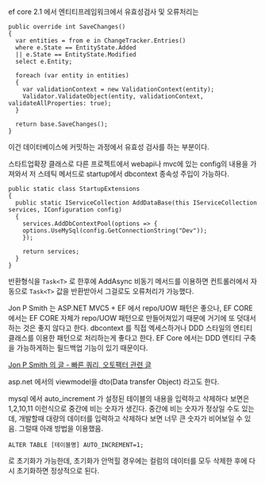 ef core 2.1 에서 엔티티프레임워크에서 유효성검사 및 오류처리는

```{.cs}
public override int SaveChanges()
{
  var entities = from e in ChangeTracker.Entries()
  where e.State == EntityState.Added
  || e.State == EntityState.Modified
  select e.Entity;

  foreach (var entity in entities)
  {
    var validationContext = new ValidationContext(entity);
    Validator.ValidateObject(entity, validationContext, validateAllProperties: true);
  }

  return base.SaveChanges();
}
```

이건 데이터베이스에 커밋하는 과정에서 유효성 검사를 하는 부분이다.

스타트업확장 클래스로 다른 프로젝트에서 webapi나 mvc에 있는 config의 내용을 가져와서 저 스테틱 메서드로 startup에서 dbcontext 종속성 주입이 가능하다.

```{.cs}
public static class StartupExtensions
{
  public static IServiceCollection AddDataBase(this IServiceCollection services, IConfiguration config)
  {
    services.AddDbContextPool(options => {
    options.UseMySql(config.GetConnectionString("Dev"));
    });
    
    return services;
  }
}
```

반환형식을 ```Task<T>``` 로 한후에 AddAsync 비동기 메서드를 이용하면 컨트롤러에서 자동으로 ```Task<T>``` 값을 반환받아서 그걸로도 오류처리가 가능했다.

Jon P Smith 는 ASP.NET MVC5 + EF 에서 repo/UOW 패턴은 좋으나,
EF CORE 에서는 EF CORE 자체가 repo/UOW 패턴으로 만들어져있기 때문에 거기에 또 덧대서 하는 것은 좋지 않다고 한다.
dbcontext 를 직접 엑세스하거나 DDD 스타일의 엔티티클래스를 이용한 패턴으로 처리하는게 좋다고 한다.
EF Core 에서는 DDD 엔티티 구축을 가능하게하는 필드백업 기능이 있기 때문이다.

[Jon P Smith 의 글 - 빠른 쿼리, 오토팩터 관련 글](https://www.thereformedprogrammer.net/building-efficient-database-queries-using-entity-framework-core-and-automapper/)

asp.net 에서의 viewmodel을 dto(Data transfer Object) 라고도 한다.

mysql 에서 auto_increment 가 설정된 테이블의 내용을 입력하고 삭제하다 보면은 1,2,10,11 이런식으로 중간에 비는 숫자가 생긴다.
중간에 비는 숫자가 정상일 수도 있는데, 개발할때 대량의 데이터를 입력하고 삭제하다 보면 너무 큰 숫자가 비어보일 수 있음. 그럴때 아래 방법을 이용했음.

```ALTER TABLE [테이블명] AUTO_INCREMENT=1;```

로 초기화가 가능한데, 초기화가 안먹힐 경우에는
컬럼의 데이터를 모두 삭제한 후에 다시 초기화하면 정상적으로 된다.